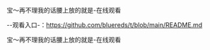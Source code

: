 宝～再不理我的话腰上放的就是-在线观看

--观看入口-：https://github.com/bluereds/t/blob/main/README.md

宝～再不理我的话腰上放的就是-在线观看
